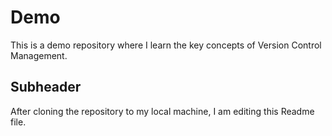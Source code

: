 # Demo
This is a demo repository where I learn the key concepts of Version Control Management.

## Subheader
After cloning the repository to my local machine, I am editing this Readme file.
